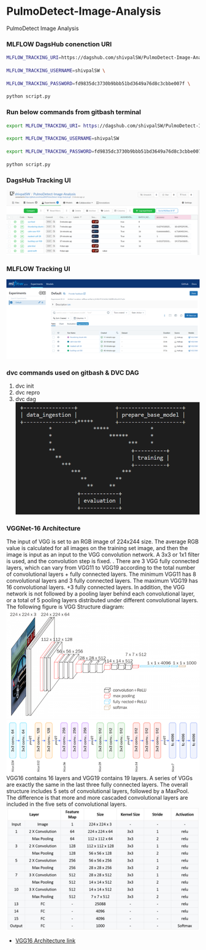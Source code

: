 # PulmoDetect-Image-Analysis
PulmoDetect Image Analysis





### MLFLOW DagsHub conenction URI

```bash
MLFLOW_TRACKING_URI=https://dagshub.com/shivpalSW/PulmoDetect-Image-Analysis.mlflow \

MLFLOW_TRACKING_USERNAME=shivpalSW \

MLFLOW_TRACKING_PASSWORD=fd9835dc3730b9bbb51bd3649a76d8c3cbbe007f \

python script.py

```

### Run below commands from gitbash terminal
```bash
export MLFLOW_TRACKING_URI= https://dagshub.com/shivpalSW/PulmoDetect-Image-Analysis.mlflow 

export MLFLOW_TRACKING_USERNAME=shivpalSW 

export MLFLOW_TRACKING_PASSWORD=fd9835dc3730b9bbb51bd3649a76d8c3cbbe007f 

python script.py
```

### DagsHub Tracking UI
![alt text](img/image.png)

### MLFLOW Tracking UI
![alt text](img/image-1.png)


### dvc commands used on gitbash & DVC DAG 
1. dvc init
2. dvc repro 
3. dvc dag
![alt text](img/image-5.png)

### VGGNet-16 Architecture
The input of VGG is set to an RGB image of 224x244 size. The average RGB value is calculated for all images on the training set image, and then the image is input as an input to the VGG convolution network. A 3x3 or 1x1 filter is used, and the convolution step is fixed. . There are 3 VGG fully connected layers, which can vary from VGG11 to VGG19 according to the total number of convolutional layers + fully connected layers. The minimum VGG11 has 8 convolutional layers and 3 fully connected layers. The maximum VGG19 has 16 convolutional layers. +3 fully connected layers. In addition, the VGG network is not followed by a pooling layer behind each convolutional layer, or a total of 5 pooling layers distributed under different convolutional layers. The following figure is VGG Structure diagram:
![alt text](img/image-2.png)
![alt text](img/image-3.png)
VGG16 contains 16 layers and VGG19 contains 19 layers. A series of VGGs are exactly the same in the last three fully connected layers. The overall structure includes 5 sets of convolutional layers, followed by a MaxPool. The difference is that more and more cascaded convolutional layers are included in the five sets of convolutional layers.
![alt text](img/image-4.png)

 - [VGG16 Architecture link](https://www.kaggle.com/code/blurredmachine/vggnet-16-architecture-a-complete-guide)